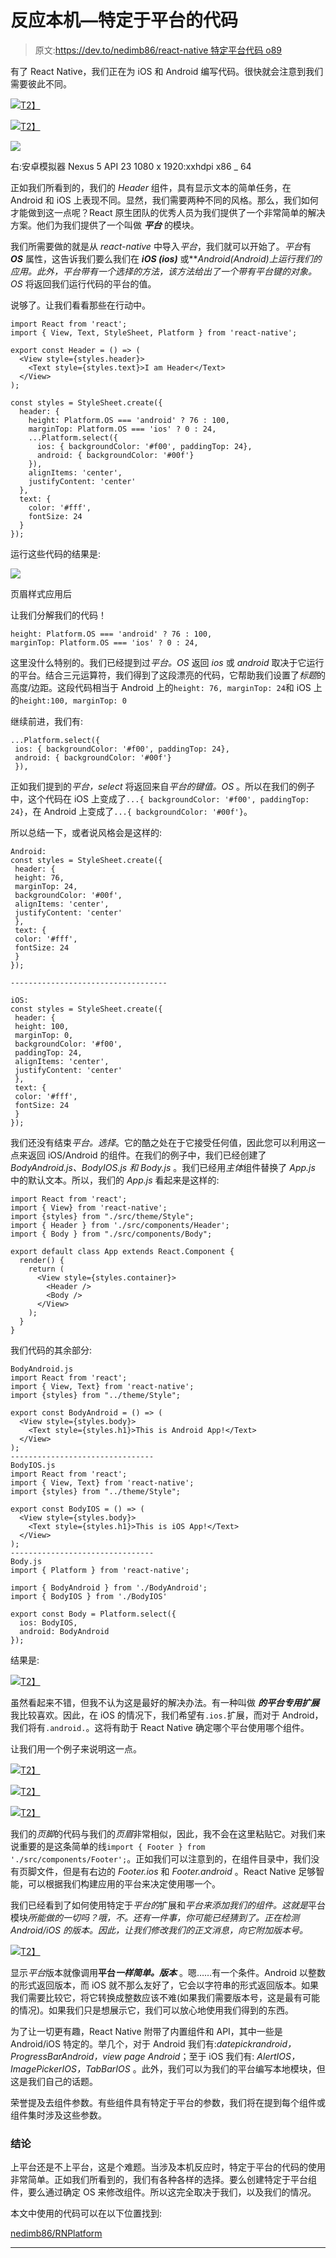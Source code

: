 # 反应本机—特定于平台的代码

> 原文:[https://dev.to/nedimb86/react-native 特定平台代码 o89](https://dev.to/nedimb86/react-native--platform-specific-code-o89)

有了 React Native，我们正在为 iOS 和 Android 编写代码。很快就会注意到我们需要彼此不同。

[![](../Images/7c6fd336b9d4ef03703f31957ac2bfac.png)T2】](https://res.cloudinary.com/practicaldev/image/fetch/s--EVZwx5mZ--/c_limit%2Cf_auto%2Cfl_progressive%2Cq_auto%2Cw_880/https://cdn-images-1.medium.com/max/353/1%2A27A-seCkORB2P4QyEWIZUQ.png)

[![](../Images/5fad6bb81e89330917fff5b68e8e311f.png)T2】](https://res.cloudinary.com/practicaldev/image/fetch/s--8p_J-3KU--/c_limit%2Cf_auto%2Cfl_progressive%2Cq_auto%2Cw_880/https://cdn-images-1.medium.com/max/405/1%2Azsngww4SLJp5W5CcwD2xvg.png)

[![](../Images/968c0236644ff44d4bb2da3d7da9e38b.png)](https://res.cloudinary.com/practicaldev/image/fetch/s--WQdA1-cn--/c_limit%2Cf_auto%2Cfl_progressive%2Cq_auto%2Cw_880/https://cdn-images-1.medium.com/max/274/1%2Aq6svgsA7XjoEX1t2zUw-BQ.png) 

<figcaption>右:安卓模拟器 Nexus 5 API 23 1080 x 1920:xxhdpi x86 _ 64</figcaption>

正如我们所看到的，我们的 *Header* 组件，具有显示文本的简单任务，在 Android 和 iOS 上表现不同。显然，我们需要两种不同的风格。那么，我们如何才能做到这一点呢？React 原生团队的优秀人员为我们提供了一个非常简单的解决方案。他们为我们提供了一个叫做 ***平台*** 的模块。

我们所需要做的就是从 *react-native* 中导入*平台*，我们就可以开始了。*平台*有 ***OS*** 属性，这告诉我们要么我们在 ***iOS (ios)*** 或***Android(Android)***上运行我们的应用。此外，*平台*带有一个*选择*的方法，该方法给出了一个带有*平台键的对象。OS* 将返回我们运行代码的平台的值。

说够了。让我们看看那些在行动中。

```
import React from 'react';
import { View, Text, StyleSheet, Platform } from 'react-native';

export const Header = () => (
  <View style={styles.header}>
    <Text style={styles.text}>I am Header</Text>
  </View>
);

const styles = StyleSheet.create({
  header: {
    height: Platform.OS === 'android' ? 76 : 100,
    marginTop: Platform.OS === 'ios' ? 0 : 24,
    ...Platform.select({
      ios: { backgroundColor: '#f00', paddingTop: 24},
      android: { backgroundColor: '#00f'}
    }),
    alignItems: 'center',
    justifyContent: 'center'
  },
  text: {
    color: '#fff',
    fontSize: 24
  }
}); 
```

运行这些代码的结果是:

[![](../Images/908a524c1f524f22d15e936d28be0097.png)](https://res.cloudinary.com/practicaldev/image/fetch/s--NdDVzuSn--/c_limit%2Cf_auto%2Cfl_progressive%2Cq_auto%2Cw_880/https://cdn-images-1.medium.com/max/558/1%2AF4oppM9YhvpThAadRb9LDQ.png) 

<figcaption>页眉样式应用后</figcaption>

让我们分解我们的代码！

```
height: Platform.OS === 'android' ? 76 : 100,
marginTop: Platform.OS === 'ios' ? 0 : 24, 
```

这里没什么特别的。我们已经提到过*平台。OS* 返回 *ios* 或 *android* 取决于它运行的平台。结合三元运算符，我们得到了这段漂亮的代码，它帮助我们设置了*标题*的高度/边距。这段代码相当于 Android 上的`height: 76, marginTop: 24`和 iOS 上的`height:100, marginTop: 0`

继续前进，我们有:

```
...Platform.select({
 ios: { backgroundColor: '#f00', paddingTop: 24},
 android: { backgroundColor: '#00f'}
 }), 
```

正如我们提到的*平台，select* 将返回来自*平台的键值。OS* 。所以在我们的例子中，这个代码在 iOS 上变成了`...{ backgroundColor: '#f00', paddingTop: 24}`，在 Android 上变成了`...{ backgroundColor: '#00f'}`。

所以总结一下，或者说风格会是这样的:

```
Android:
const styles = StyleSheet.create({
 header: {
 height: 76,
 marginTop: 24,
 backgroundColor: '#00f',
 alignItems: 'center',
 justifyContent: 'center'
 },
 text: {
 color: '#fff',
 fontSize: 24
 }
});

-----------------------------------

iOS:
const styles = StyleSheet.create({
 header: {
 height: 100,
 marginTop: 0,
 backgroundColor: '#f00', 
 paddingTop: 24,
 alignItems: 'center',
 justifyContent: 'center'
 },
 text: {
 color: '#fff',
 fontSize: 24
 }
}); 
```

我们还没有结束*平台。选择*。它的酷之处在于它接受任何值，因此您可以利用这一点来返回 iOS/Android 的组件。在我们的例子中，我们已经创建了 *BodyAndroid.js、BodyIOS.js 和 Body.js* 。我们已经用*主体*组件替换了 *App.js* 中的默认文本。所以，我们的 *App.js* 看起来是这样的:

```
import React from 'react';
import { View} from 'react-native';
import {styles} from "./src/theme/Style";
import { Header } from './src/components/Header';
import { Body } from "./src/components/Body";

export default class App extends React.Component {
  render() {
    return (
      <View style={styles.container}>
        <Header />
        <Body />
      </View>
    );
  }
} 
```

我们代码的其余部分:

```
BodyAndroid.js
import React from 'react';
import { View, Text} from 'react-native';
import {styles} from "../theme/Style";

export const BodyAndroid = () => (
  <View style={styles.body}>
    <Text style={styles.h1}>This is Android App!</Text>
  </View>
);
--------------------------------
BodyIOS.js
import React from 'react';
import { View, Text} from 'react-native';
import {styles} from "../theme/Style";

export const BodyIOS = () => (
  <View style={styles.body}>
    <Text style={styles.h1}>This is iOS App!</Text>
  </View>
);
--------------------------------
Body.js
import { Platform } from 'react-native';

import { BodyAndroid } from './BodyAndroid';
import { BodyIOS } from './BodyIOS'

export const Body = Platform.select({
  ios: BodyIOS,
  android: BodyAndroid
}); 
```

结果是:

[![](../Images/b29e097859bfd42a4957cb19c4061e76.png)T2】](https://res.cloudinary.com/practicaldev/image/fetch/s--hA8qlbRo--/c_limit%2Cf_auto%2Cfl_progressive%2Cq_auto%2Cw_880/https://cdn-images-1.medium.com/max/510/1%2A-jQkLNSm62SMjnpSB_zOQg.png)

虽然看起来不错，但我不认为这是最好的解决办法。有一种叫做 ***的平台专用扩展*** 我比较喜欢。因此，在 iOS 的情况下，我们希望有`.ios.`扩展，而对于 Android，我们将有`.android.`。这将有助于 React Native 确定哪个平台使用哪个组件。

让我们用一个例子来说明这一点。

[![](../Images/902c97c096ab24491b053ab81ec6eaa9.png)T2】](https://res.cloudinary.com/practicaldev/image/fetch/s--qMLYM2F7--/c_limit%2Cf_auto%2Cfl_progressive%2Cq_auto%2Cw_880/https://cdn-images-1.medium.com/max/353/1%2AbNqv2IwY33y28DWwCw_WlQ.png)

[![](../Images/a7d3665e4e1a345e6c1602d0aa0a915e.png)T2】](https://res.cloudinary.com/practicaldev/image/fetch/s--IimrKAv4--/c_limit%2Cf_auto%2Cfl_progressive%2Cq_auto%2Cw_880/https://cdn-images-1.medium.com/max/660/1%2A0D5GGp57xaqUKxfZTbgRPg.png)

[![](../Images/1f3fe27b487c09d261e7998182881ec5.png)T2】](https://res.cloudinary.com/practicaldev/image/fetch/s--SPr4nBkt--/c_limit%2Cf_auto%2Cfl_progressive%2Cq_auto%2Cw_880/https://cdn-images-1.medium.com/max/274/1%2AvOY86XGPoRv2OveCzL3MjQ.png)

我们的*页脚*的代码与我们的*页眉*非常相似，因此，我不会在这里粘贴它。对我们来说重要的是这条简单的线`import { Footer } from './src/components/Footer';`。正如我们可以注意到的，在组件目录中，我们没有页脚文件，但是有右边的 *Footer.ios* 和 *Footer.android* 。React Native 足够智能，可以根据我们构建应用的平台来决定使用哪一个。

我们已经看到了如何使用特定于*平台的*扩展和*平台来添加我们的组件。这就是*平台模块*所能做的一切吗？哦，不。还有一件事，你可能已经猜到了。正在检测 Android/iOS 的版本。因此，让我们修改我们的正文消息，向它附加版本号。*

[![](../Images/07a608220afaa1a5b8447253ed8bee84.png)T2】](https://res.cloudinary.com/practicaldev/image/fetch/s--NCIXdySv--/c_limit%2Cf_auto%2Cfl_progressive%2Cq_auto%2Cw_880/https://cdn-images-1.medium.com/max/528/1%2AJ-WyBmyljd0UgkcHo7UEvQ.png)

显示*平台*版本就像调用**平台*一样简单。版本*** 。嗯……有一个条件。Android 以整数的形式返回版本，而 iOS 就不那么友好了，它会以字符串的形式返回版本。如果我们需要比较它，将它转换成整数应该不难(如果我们需要版本号，这是最有可能的情况)。如果我们只是想展示它，我们可以放心地使用我们得到的东西。

为了让一切更有趣，React Native 附带了内置组件和 API，其中一些是 Android/iOS 特定的。举几个，对于 Android 我们有:*datepickrandroid，ProgressBarAndroid，view page Android*；至于 iOS 我们有: *AlertIOS，ImagePickerIOS，TabBarIOS* 。此外，我们可以为我们的平台编写本地模块，但这是我们自己的话题。

荣誉提及去组件参数。有些组件具有特定于平台的参数，我们将在提到每个组件或组件集时涉及这些参数。

### [](#conclusion)结论

上平台还是不上平台，这是个难题。当涉及本机反应时，特定于平台的代码的使用非常简单。正如我们所看到的，我们有各种各样的选择。要么创建特定于平台组件，要么通过确定 OS 来修改组件。所以这完全取决于我们，以及我们的情况。

本文中使用的代码可以在以下位置找到:

[nedimb86/RNPlatform](https://github.com/nedimb86/RNPlatform)

* * *